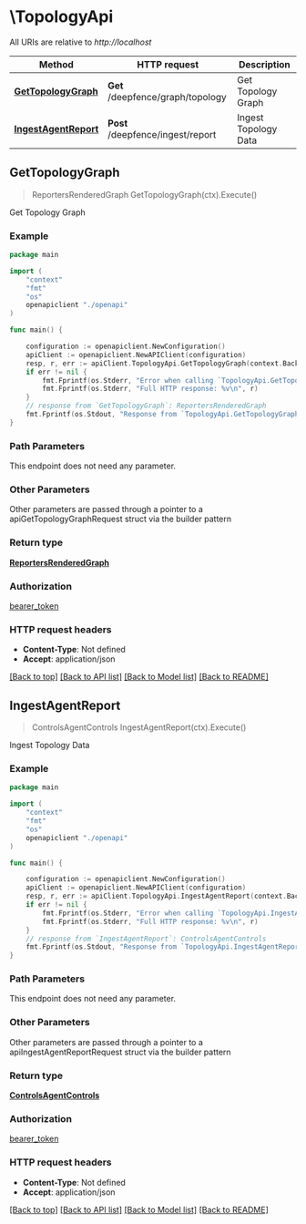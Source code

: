 # \TopologyApi

All URIs are relative to *http://localhost*

Method | HTTP request | Description
------------- | ------------- | -------------
[**GetTopologyGraph**](TopologyApi.md#GetTopologyGraph) | **Get** /deepfence/graph/topology | Get Topology Graph
[**IngestAgentReport**](TopologyApi.md#IngestAgentReport) | **Post** /deepfence/ingest/report | Ingest Topology Data



## GetTopologyGraph

> ReportersRenderedGraph GetTopologyGraph(ctx).Execute()

Get Topology Graph



### Example

```go
package main

import (
    "context"
    "fmt"
    "os"
    openapiclient "./openapi"
)

func main() {

    configuration := openapiclient.NewConfiguration()
    apiClient := openapiclient.NewAPIClient(configuration)
    resp, r, err := apiClient.TopologyApi.GetTopologyGraph(context.Background()).Execute()
    if err != nil {
        fmt.Fprintf(os.Stderr, "Error when calling `TopologyApi.GetTopologyGraph``: %v\n", err)
        fmt.Fprintf(os.Stderr, "Full HTTP response: %v\n", r)
    }
    // response from `GetTopologyGraph`: ReportersRenderedGraph
    fmt.Fprintf(os.Stdout, "Response from `TopologyApi.GetTopologyGraph`: %v\n", resp)
}
```

### Path Parameters

This endpoint does not need any parameter.

### Other Parameters

Other parameters are passed through a pointer to a apiGetTopologyGraphRequest struct via the builder pattern


### Return type

[**ReportersRenderedGraph**](ReportersRenderedGraph.md)

### Authorization

[bearer_token](../README.md#bearer_token)

### HTTP request headers

- **Content-Type**: Not defined
- **Accept**: application/json

[[Back to top]](#) [[Back to API list]](../README.md#documentation-for-api-endpoints)
[[Back to Model list]](../README.md#documentation-for-models)
[[Back to README]](../README.md)


## IngestAgentReport

> ControlsAgentControls IngestAgentReport(ctx).Execute()

Ingest Topology Data



### Example

```go
package main

import (
    "context"
    "fmt"
    "os"
    openapiclient "./openapi"
)

func main() {

    configuration := openapiclient.NewConfiguration()
    apiClient := openapiclient.NewAPIClient(configuration)
    resp, r, err := apiClient.TopologyApi.IngestAgentReport(context.Background()).Execute()
    if err != nil {
        fmt.Fprintf(os.Stderr, "Error when calling `TopologyApi.IngestAgentReport``: %v\n", err)
        fmt.Fprintf(os.Stderr, "Full HTTP response: %v\n", r)
    }
    // response from `IngestAgentReport`: ControlsAgentControls
    fmt.Fprintf(os.Stdout, "Response from `TopologyApi.IngestAgentReport`: %v\n", resp)
}
```

### Path Parameters

This endpoint does not need any parameter.

### Other Parameters

Other parameters are passed through a pointer to a apiIngestAgentReportRequest struct via the builder pattern


### Return type

[**ControlsAgentControls**](ControlsAgentControls.md)

### Authorization

[bearer_token](../README.md#bearer_token)

### HTTP request headers

- **Content-Type**: Not defined
- **Accept**: application/json

[[Back to top]](#) [[Back to API list]](../README.md#documentation-for-api-endpoints)
[[Back to Model list]](../README.md#documentation-for-models)
[[Back to README]](../README.md)

